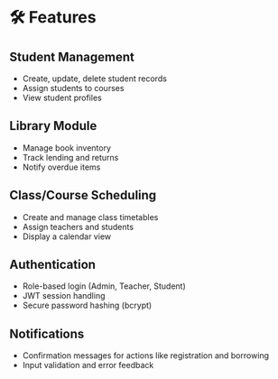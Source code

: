 # 🛠️ Features

## Student Management  
- Create, update, delete student records  
- Assign students to courses  
- View student profiles

## Library Module  
- Manage book inventory  
- Track lending and returns  
- Notify overdue items

## Class/Course Scheduling  
- Create and manage class timetables  
- Assign teachers and students  
- Display a calendar view

## Authentication  
- Role-based login (Admin, Teacher, Student)  
- JWT session handling  
- Secure password hashing (bcrypt)

## Notifications  
- Confirmation messages for actions like registration and borrowing  
- Input validation and error feedback
